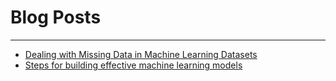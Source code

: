 # Blog Posts
---
- [Dealing with Missing Data in Machine Learning Datasets](/docs/missing_data.md)
- [Steps for building effective machine learning models](/docs/effective_models.md)
